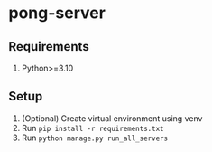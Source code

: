 # pong-server

## Requirements
1. Python>=3.10

## Setup
1. (Optional) Create virtual environment using venv
2. Run `pip install -r requirements.txt`
3. Run `python manage.py run_all_servers`
